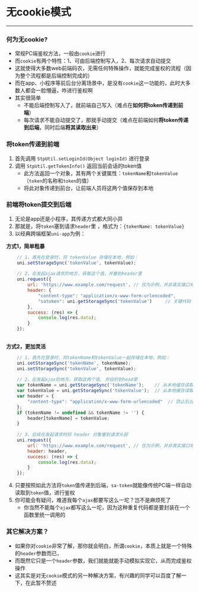 # 无cookie模式
--- 

### 何为无cookie?

- 常规PC端鉴权方法，一般由`cookie`进行
- 而`cookie`有两个特性：1、可由后端控制写入，2、每次请求自动提交
- 这就使得大多数web前端码农，无需任何特殊操作，就能完成鉴权的流程（因为整个流程都是后端控制完成的）
- 而在app、小程序等前后台分离场景中，是没有`cookie`这一功能的，此时大多数人都会一脸懵逼，咋进行鉴权啊
- 其实很简单
	- 不能后端控制写入了，就前端自己写入（难点在**如何将token传递到前端**）
	- 每次请求不能自动提交了，那就手动提交（难点在前端如何**将token传递到后端**，同时后端**将其读取出来**）


### 将token传递到前端

1. 首先调用 `StpUtil.setLoginId(Object loginId)` 进行登录 
2. 调用 `StpUtil.getTokenInfo()` 返回当前会话的token值 
	- 此方法返回一个对象，其有两个关键属性：`tokenName`和`tokenValue`（`token`的名称和`token`的值）
	- 将此对象传递到前台，让前端人员将这两个值保存到本地

### 前端将token提交到后端
1. 无论是app还是小程序，其传递方式都大同小异
2. 那就是，将`token`塞到请求`header`里 ，格式为：`{tokenName: tokenValue}`
3. 以经典跨端框架`uni-app`为例： 

**方式1，简单粗暴**

``` js 
	// 1、首先在登录时，将 tokenValue 存储在本地，例如：
	uni.setStorageSync('tokenValue', tokenValue);
	
	// 2、在发起ajax请求的地方，获取这个值，并塞到header里 
	uni.request({
		url: 'https://www.example.com/request', // 仅为示例，并非真实接口地址。
		header: {
			"content-type": "application/x-www-form-urlencoded",
			"satoken": uni.getStorageSync('tokenValue')		// 关键代码 
		},
		success: (res) => {
			console.log(res.data);	
		}
	});
	
```

**方式2，更加灵活**
	
``` js
	// 1、首先在登录时，将tokenName和tokenValue一起存储在本地，例如：
	uni.setStorageSync('tokenName', tokenName); 
	uni.setStorageSync('tokenValue', tokenValue); 
	
	// 2、在发起ajax的地方，获取这两个值, 并组织到head里 
	var tokenName = uni.getStorageSync('tokenName');	// 从本地缓存读取tokenName值
	var tokenValue = uni.getStorageSync('tokenValue');	// 从本地缓存读取tokenValue值
	var header = {
		"content-type": "application/x-www-form-urlencoded"	 // 防止后台拿不到参数
	};
	if (tokenName != undefined && tokenName != '') {
		header[tokenName] = tokenValue;
	}
	
	// 3、后续在发起请求时将 header 对象塞到请求头部 
	uni.request({
		url: 'https://www.example.com/request', // 仅为示例，并非真实接口地址。
		header: header,
		success: (res) => {
			console.log(res.data);	
		}
	});
```

4. 只要按照如此方法将`token`值传递到后端，`sa-token`就能像传统PC端一样自动读取到`token`值，进行鉴权
5. 你可能会有疑问，难道我每个`ajax`都要写这么一坨？岂不是麻烦死了
	- 你当然不能每个`ajax`都写这么一坨，因为这种重复代码都是要封装在一个函数里统一调用的 


### 其它解决方案？
- 如果你对`cookie`非常了解，那你就会明白，所谓`cookie`，本质上就是一个特殊的`header`参数而已，
- 而既然它只是一个`header`参数，我们就能就能手动模拟实现它，从而完成鉴权操作
- 这其实是对无`cookie`模式的另一种解决方案，有兴趣的同学可以百度了解一下，在此暂不赘述 

